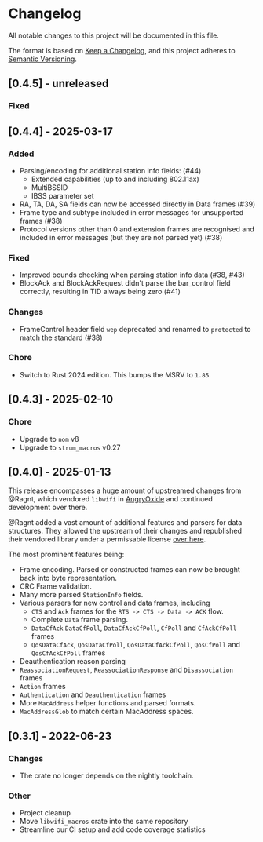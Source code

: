 # Changelog

All notable changes to this project will be documented in this file.

The format is based on [Keep a Changelog](https://keepachangelog.com/en/1.0.0/), and this project adheres to [Semantic Versioning](https://semver.org/spec/v2.0.0.html).

## [0.4.5] - unreleased

### Fixed

## [0.4.4] - 2025-03-17

### Added

- Parsing/encoding for additional station info fields: (#44)
  - Extended capabilities (up to and including 802.11ax)
  - MultiBSSID
  - IBSS parameter set
- RA, TA, DA, SA fields can now be accessed directly in Data frames (#39)
- Frame type and subtype included in error messages for unsupported frames (#38)
- Protocol versions other than 0 and extension frames are recognised and included in error messages (but they are not parsed yet) (#38)

### Fixed

- Improved bounds checking when parsing station info data (#38, #43)
- BlockAck and BlockAckRequest didn't parse the bar_control field correctly, resulting in TID always being zero (#41)

### Changes

- FrameControl header field `wep` deprecated and renamed to `protected` to match the standard (#38)

### Chore

- Switch to Rust 2024 edition. This bumps the MSRV to `1.85`.

## [0.4.3] - 2025-02-10

### Chore

- Upgrade to `nom` v8
- Upgrade to `strum_macros` v0.27

## [0.4.0] - 2025-01-13

This release encompasses a huge amount of upstreamed changes from @Ragnt, which vendored `libwifi` in [AngryOxide](https://github.com/Ragnt/AngryOxide) and continued development over there.

@Ragnt added a vast amount of additional features and parsers for data structures.
They allowed the upstream of their changes and republished their vendored library under a permissable license [over here](https://github.com/Ragnt/libwifi).

The most prominent features being:

- Frame encoding. Parsed or constructed frames can now be brought back into byte representation.
- CRC Frame validation.
- Many more parsed `StationInfo` fields.
- Various parsers for new control and data frames, including
  - `CTS` and `Ack` frames for the `RTS -> CTS -> Data -> ACK` flow.
  - Complete `Data` frame parsing.
  - `DataCfAck` `DataCfPoll`, `DataCfAckCfPoll`, `CfPoll` and `CfAckCfPoll` frames
  - `QosDataCfAck`, `QosDataCfPoll`, `QosDataCfAckCfPoll`, `QosCfPoll` and `QosCfAckCfPoll` frames
- Deauthentication reason parsing
- `ReassociationRequest`, `ReassociationResponse` and `Disassociation` frames
- `Action` frames
- `Authentication` and `Deauthentication` frames
- More `MacAddress` helper functions and parsed formats.
- `MacAddressGlob` to match certain MacAddress spaces.

## [0.3.1] - 2022-06-23

### Changes

- The crate no longer depends on the nightly toolchain.

### Other

- Project cleanup
- Move `libwifi_macros` crate into the same repository
- Streamline our CI setup and add code coverage statistics
